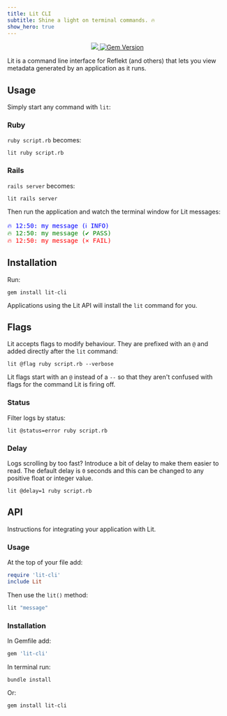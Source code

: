```yaml
---
title: Lit CLI
subtitle: Shine a light on terminal commands. 🔥
show_hero: true
---
```


<p align="center">
  <a href="https://www.mozilla.org/MPL/2.0/" alt="MPLv2 License">
    <img src="https://img.shields.io/badge/license-MPLv2-blue.svg" />
  </a>
  <a href="https://rubygems.org/gems/lit-cli">
    <img src="https://badge.fury.io/rb/lit-cli.svg" alt="Gem Version" />
  </a>
</p>

Lit is a command line interface for Reflekt (and others) that lets you view metadata generated by an application as it runs.

## Usage

Simply start any command with `lit`:

### Ruby

`ruby script.rb` becomes:
```
lit ruby script.rb
```

### Rails

`rails server` becomes:
```
lit rails server
```

Then run the application and watch the terminal window for Lit messages:
<pre class="code">
<span style="color:blue">🔥 12:50: my message (ℹ INFO)</span>
<span style="color:green">🔥 12:50: my message (✔ PASS)</span>
<span style="color:red">🔥 12:50: my message (⨯ FAIL)</span>
</pre>

## Installation

Run:
```
gem install lit-cli
```

Applications using the Lit API will install the `lit` command for you.

## Flags

Lit accepts flags to modify behaviour. They are prefixed with an `@` and added directly after the `lit` command:
```
lit @flag ruby script.rb --verbose
```

Lit flags start with an `@` instead of a `--` so that they aren't confused with flags for the command Lit is firing off.

### Status

Filter logs by status:
```
lit @status=error ruby script.rb
```

### Delay

Logs scrolling by too fast? Introduce a bit of delay to make them easier to read. The default delay is `0` seconds and this can be changed to any positive float or integer value.

```
lit @delay=1 ruby script.rb
```

## API

Instructions for integrating your application with Lit.

### Usage

At the top of your file add:
```ruby
require 'lit-cli'
include Lit
```

Then use the `lit()` method:
```ruby
lit "message"
```

### Installation

In Gemfile add:
```ruby
gem 'lit-cli'
```  

In terminal run:
```
bundle install
```

Or:
```
gem install lit-cli
```
